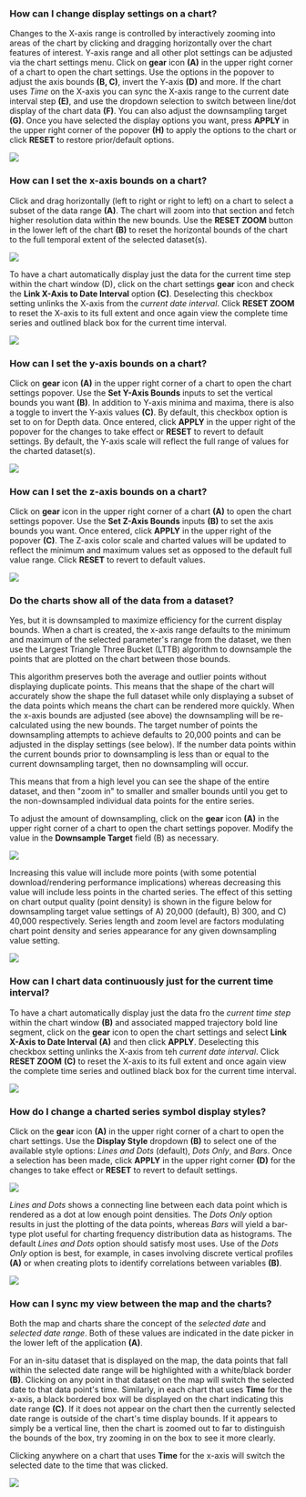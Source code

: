 ### How can I change display settings on a chart?

Changes to the X-axis range is controlled by interactively zooming into areas of the chart by clicking and dragging horizontally over the chart features of interest. Y-axis range and all other plot settings can be adjusted via the chart settings menu. Click on **gear** icon **(A)** in the upper right corner of a chart to open the chart settings. Use the options in the popover to adjust the axis bounds **(B, C)**, invert the Y-axis **(D)** and more. If the chart uses _Time_ on the X-axis you can sync the X-axis range to the current date interval step **(E)**, and use the dropdown selection to switch between line/dot display of the chart data **(F)**. You can also adjust the downsampling target **(G)**. Once you have selected the display options you want, press **APPLY** in the upper right corner of the popover **(H)** to apply the options to the chart or click **RESET** to restore prior/default options.

<div class="helpContainer-image left">
<img src="img/charting-usage-fig1.png">
</div>

### How can I set the x-axis bounds on a chart?

Click and drag horizontally (left to right or right to left) on a chart to select a subset of the data range **(A)**. The chart will zoom into that section and fetch higher resolution data within the new bounds. Use the **RESET ZOOM** button in the lower left of the chart **(B)** to reset the horizontal bounds of the chart to the full temporal extent of the selected dataset(s).

<div class="helpContainer-image left">
<img src="img/charting-usage-fig2.png">
</div>

To have a chart automatically display just the data for the current time step within the chart window (D), click on the chart settings **gear** icon and check the **Link X-Axis to Date Interval** option **(C)**. Deselecting this checkbox setting unlinks the X-axis from the _current date interval_. Click **RESET ZOOM** to reset the X-axis to its full extent and once again view the complete time series and outlined black box for the current time interval.

<div class="helpContainer-image left">
<img src="img/charting-usage-fig3.png">
</div>

### How can I set the y-axis bounds on a chart?

Click on **gear** icon **(A)** in the upper right corner of a chart to open the chart settings popover. Use the **Set Y-Axis Bounds** inputs to set the vertical bounds you want **(B)**. In addition to Y-axis minima and maxima, there is also a toggle to invert the Y-axis values **(C)**. By default, this checkbox option is set to on for Depth data. Once entered, click **APPLY** in the upper right of the popover for the changes to take effect or **RESET** to revert to default settings. By default, the Y-axis scale will reflect the full range of values for the charted dataset(s).

<div class="helpContainer-image left">
<img src="img/charting-usage-fig4.png">
</div>

### How can I set the z-axis bounds on a chart?

Click on **gear** icon in the upper right corner of a chart **(A)** to open the chart settings popover. Use the **Set Z-Axis Bounds** inputs **(B)** to set the axis bounds you want. Once entered, click **APPLY** in the upper right of the popover **(C)**. The Z-axis color scale and charted values will be updated to reflect the minimum and maximum values set as opposed to the default full value range. Click **RESET** to revert to default values.

<div class="helpContainer-image left">
<img src="img/charting-usage-fig5.png">
</div>

### Do the charts show all of the data from a dataset?

Yes, but it is downsampled to maximize efficiency for the current display bounds. When a chart is created, the x-axis range defaults to the minimum and maximum of the selected parameter's range from the dataset, we then use the Largest Triangle Three Bucket (LTTB) algorithm to downsample the points that are plotted on the chart between those bounds.

This algorithm preserves both the average and outlier points without displaying duplicate points. This means that the shape of the chart will accurately show the shape the full dataset while only displaying a subset of the data points which means the chart can be rendered more quickly. When the x-axis bounds are adjusted (see above) the downsampling will be re-calculated using the new bounds. The target number of points the downsampling attempts to achieve defaults to 20,000 points and can be adjusted in the display settings (see below). If the number data points within the current bounds prior to downsampling is less than or equal to the current downsampling target, then no downsampling will occur.

This means that from a high level you can see the shape of the entire dataset, and then "zoom in" to smaller and smaller bounds until you get to the non-downsampled individual data points for the entire series.

To adjust the amount of downsampling, click on the **gear** icon **(A)** in the upper right corner of a chart to open the chart settings popover. Modify the value in the **Downsample Target** field (B) as necessary.

<div class="helpContainer-image left">
<img src="img/charting-usage-fig6.png">
</div>

Increasing this value will include more points (with some potential download/rendering performance implications) whereas decreasing this value will include less points in the charted series. The effect of this setting on chart output quality (point density) is shown in the figure below for downsampling target value settings of A) 20,000 (default), B) 300, and C) 40,000 respectively. Series length and zoom level are factors modulating chart point density and series appearance for any given downsampling value setting.

<div class="helpContainer-image left">
<img src="img/charting-usage-fig7.png">
</div>

### How can I chart data continuously just for the current time interval?

To have a chart automatically display just the data fro the _current time step_ within the chart window **(B)** and associated mapped trajectory bold line segment, click on the **gear** icon to open the chart settings and select **Link X-Axis to Date Interval** **(A)** and then click **APPLY**. Deselecting this checkbox setting unlinks the X-axis from teh _current date interval_. Click **RESET ZOOM** **(C)** to reset the X-axis to its full extent and once again view the complete time series and outlined black box for the current time interval.

<div class="helpContainer-image left">
<img src="img/charting-usage-fig8.png">
</div>

### How do I change a charted series symbol display styles?

Click on the **gear** icon **(A)** in the upper right corner of a chart to open the chart settings. Use the **Display Style** dropdown **(B)** to select one of the available style options: _Lines and Dots_ (default), _Dots Only_, and _Bars_. Once a selection has been made, click **APPLY** in the upper right corner **(D)** for the changes to take effect or **RESET** to revert to default settings.

<div class="helpContainer-image left">
<img src="img/charting-usage-fig9.png">
</div>

_Lines and Dots_ shows a connecting line between each data point which is rendered as a dot at low enough point densities. The _Dots Only_ option results in just the plotting of the data points, whereas _Bars_ will yield a bar-type plot useful for charting frequency distribution data as histograms. The default _Lines and Dots_ option should satisfy most uses. Use of the _Dots Only_ option is best, for example, in cases involving discrete vertical profiles **(A)** or when creating plots to identify correlations between variables **(B)**.

<div class="helpContainer-image left">
<img src="img/charting-usage-fig10.png">
</div>

### How can I sync my view between the map and the charts?

Both the map and charts share the concept of the _selected date_ and _selected date range_. Both of these values are indicated in the date picker in the lower left of the application **(A)**.

For an in-situ dataset that is displayed on the map, the data points that fall within the selected date range will be highlighted with a white/black border **(B)**. Clicking on any point in that dataset on the map will switch the selected date to that data point's time. Similarly, in each chart that uses **Time** for the x-axis, a black bordered box will be displayed on the chart indicating this date range **(C)**. If it does not appear on the chart then the currently selected date range is outside of the chart's time display bounds. If it appears to simply be a vertical line, then the chart is zoomed out to far to distinguish the bounds of the box, try zooming in on the box to see it more clearly.

Clicking anywhere on a chart that uses **Time** for the x-axis will switch the selected date to the time that was clicked.

<div class="helpContainer-image left">
<img src="img/charting-usage-fig11.png">
</div>
